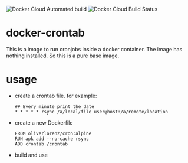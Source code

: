 ![Docker Cloud Automated build](https://img.shields.io/docker/cloud/automated/oliverlorenz/crontab) ![Docker Cloud Build Status](https://img.shields.io/docker/cloud/build/oliverlorenz/crontab)
# docker-crontab

This is a image to run cronjobs inside a docker container. The image has nothing installed. So this is a pure base image.

# usage

* create a crontab file. for example:

  ```
  ## Every minute print the date
  * * * * * rsync /a/local/file user@host:/a/remote/location
  ```

* create a new Dockerfile

  ```
  FROM oliverlorenz/cron:alpine
  RUN apk add --no-cache rsync
  ADD crontab /crontab
  ```

* build and use
